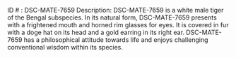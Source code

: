 ID # : DSC-MATE-7659
Description: DSC-MATE-7659 is a white male tiger of the Bengal subspecies. In its natural form, DSC-MATE-7659 presents with a frightened mouth and horned rim glasses for eyes. It is covered in fur with a doge hat on its head and a gold earring in its right ear. DSC-MATE-7659 has a philosophical attitude towards life and enjoys challenging conventional wisdom within its species. 